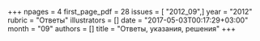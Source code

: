 +++
npages = 4
first_page_pdf = 28
issues = [ "2012_09",]
year = "2012"
rubric = "Ответы"
illustrators = []
date = "2017-05-03T00:17:29+03:00"
month = "09"
authors = []
title = "Ответы, указания, решения"
+++
